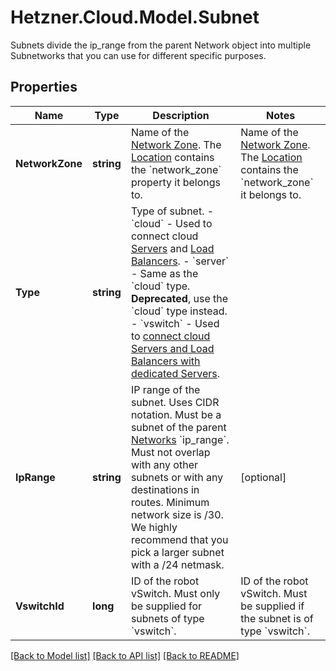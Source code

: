 # Hetzner.Cloud.Model.Subnet
Subnets divide the ip_range from the parent Network object into multiple Subnetworks that you can use for different specific purposes.

## Properties

Name | Type | Description | Notes
------------ | ------------- | ------------- | -------------
**NetworkZone** | **string** | Name of the [Network Zone](#network-zones).  The [Location](#locations) contains the &#x60;network_zone&#x60; property it belongs to.  | Name of the [Network Zone](#network-zones).  The [Location](#locations) contains the &#x60;network_zone&#x60; it belongs to.  | 
**Type** | **string** | Type of subnet.  - &#x60;cloud&#x60; - Used to connect cloud [Servers](#servers) and [Load Balancers](#load-balancers). - &#x60;server&#x60; - Same as the &#x60;cloud&#x60; type. **Deprecated**, use the &#x60;cloud&#x60; type instead. - &#x60;vswitch&#x60; - Used to [connect cloud Servers and Load Balancers with dedicated Servers](https://docs.hetzner.com/cloud/networks/connect-dedi-vswitch).  | 
**IpRange** | **string** | IP range of the subnet.  Uses CIDR notation.  Must be a subnet of the parent [Networks](#networks) &#x60;ip_range&#x60;.  Must not overlap with any other subnets or with any destinations in routes.  Minimum network size is /30. We highly recommend that you pick a larger subnet with a /24 netmask.  | [optional] 
**VswitchId** | **long** | ID of the robot vSwitch.  Must only be supplied for subnets of type &#x60;vswitch&#x60;.  | ID of the robot vSwitch.  Must be supplied if the subnet is of type &#x60;vswitch&#x60;.  | [optional] 

[[Back to Model list]](../../README.md#documentation-for-models) [[Back to API list]](../../README.md#documentation-for-api-endpoints) [[Back to README]](../../README.md)

